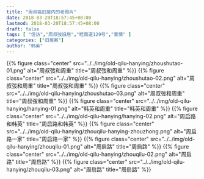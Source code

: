 ```yaml
---
title: "周叔弢旧居内的老照片"
date: 2018-03-20T18:57:45+08:00
lastmod: 2018-03-20T18:57:45+08:00
draft: false
tags: [ "信访","周叔弢旧居","睦南道129号","案情" ]
categories: ["旧居案"]
author: "韩英"
---
```


{{% figure class="center" src="../../img/old-qilu-hanying/zhoushutao-01.png" alt="周叔弢和周重" title="周叔弢和周重" %}}
{{% figure class="center" src="../../img/old-qilu-hanying/zhoushutao-02.png" alt="周叔弢和周重" title="周叔弢和周重" %}}
{{% figure class="center" src="../../img/old-qilu-hanying/zhoushutao-03.png" alt="周叔弢和周重" title="周叔弢和周重" %}}
{{% figure class="center" src="../../img/old-qilu-hanying/hanying-01.png" alt="韩英和周重" title="韩英和周重" %}}
{{% figure class="center" src="../../img/old-qilu-hanying/hanying-02.png" alt="周启路和韩英" title="周启路和韩英" %}}
{{% figure class="center" src="../../img/old-qilu-hanying/zhouqilu-hanying-zhouzhong.png" alt="周启路一家" title="周启路一家" %}}
{{% figure class="center" src="../../img/old-qilu-hanying/zhouqilu-01.png" alt="周启路" title="周启路" %}}
{{% figure class="center" src="../../img/old-qilu-hanying/zhouqilu-02.png" alt="周启路" title="周启路" %}}
{{% figure class="center" src="../../img/old-qilu-hanying/zhouqilu-03.png" alt="周启路" title="周启路" %}}